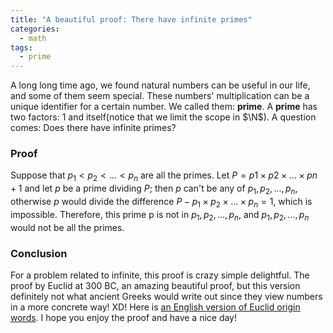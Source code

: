 ```yaml
---
title: "A beautiful proof: There have infinite primes"
categories:
  - math
tags:
  - prime
---
```


A long long time ago, we found natural numbers can be useful in our life, and some of them seem special. These numbers' multiplication can be a unique identifier for a certain number. We called them: **prime**. A **prime** has two factors: $1$ and itself(notice that we limit the scope in $\N$). A question comes: Does there have infinite primes?

### Proof

Suppose that $p_1 < p_2 < ... < p_n$ are all the primes. Let $P = p1 \times p2 \times ... \times pn + 1$ and let $p$ be a prime dividing $P$; then $p$ can't be any of $p_1, p_2, ..., p_n$, otherwise $p$ would divide the difference $P - p_1 \times p_2 \times ... \times p_n = 1$, which is impossible. Therefore, this prime p is not in $p_1, p_2, ..., p_n$, and $p_1, p_2, ..., p_n$ would not be all the primes.

### Conclusion

For a problem related to infinite, this proof is crazy simple delightful. The proof by Euclid at 300 BC, an amazing beautiful proof, but this version definitely not what ancient Greeks would write out since they view numbers in a more concrete way! XD! Here is [an English version of Euclid origin words](https://mathcs.clarku.edu/~djoyce/java/elements/bookIX/propIX20.html). I hope you enjoy the proof and have a nice day!
